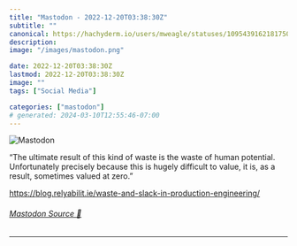 ```yaml
---
title: "Mastodon - 2022-12-20T03:38:30Z"
subtitle: ""
canonical: https://hachyderm.io/users/mweagle/statuses/109543916218175004
description:
image: "/images/mastodon.png"

date: 2022-12-20T03:38:30Z
lastmod: 2022-12-20T03:38:30Z
image: ""
tags: ["Social Media"]

categories: ["mastodon"]
# generated: 2024-03-10T12:55:46-07:00
---
```

![Mastodon](/images/mastodon.png)

<p>“The ultimate result of this kind of waste is the waste of human potential. Unfortunately precisely because this is hugely difficult to value, it is, as a result, sometimes valued at zero.”</p><p><a href="https://blog.relyabilit.ie/waste-and-slack-in-production-engineering/" target="_blank" rel="nofollow noopener noreferrer" translate="no"><span class="invisible">https://</span><span class="ellipsis">blog.relyabilit.ie/waste-and-s</span><span class="invisible">lack-in-production-engineering/</span></a></p>


###### [Mastodon Source 🐘](https://hachyderm.io/@mweagle/109543916218175004)

___
